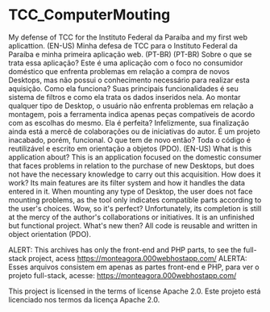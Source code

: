 # TCC_ComputerMouting
My defense of TCC for the Instituto Federal da Paraíba and my first web aplicattion. (EN-US)
Minha defesa de TCC para o Instituto Federal da Paraíba e minha primeira aplicação web. (PT-BR)
(PT-BR)
Sobre o que se trata essa aplicação? Este é uma aplicação com o foco no consumidor doméstico que enfrenta problemas em relação a compra de novos Desktops, mas não possui o conhecimento necessário para realizar esta aquisição. 
Como ela funciona? Suas principais funcionalidades é seu sistema de filtros e como ela trata os dados inseridos nela. Ao montar qualquer tipo de Desktop, o usuário não enfrenta problemas em relação a montagem, pois a ferramenta indica apenas peças compatíveis de acordo com as escolhas do mesmo.
Ela é perfeita? Infelizmente, sua finalização ainda está a mercê de colaborações ou de iniciativas do autor. É um projeto inacabado, porém, funcional. 
O que tem de novo então? Toda o código é reutilizável e escrito em orientação a objetos (PDO). 
(EN-US)
What is this application about? This is an application focused on the domestic consumer that faces problems in relation to the purchase of new Desktops, but does not have the necessary knowledge to carry out this acquisition.
How does it work? Its main features are its filter system and how it handles the data entered in it. When mounting any type of Desktop, the user does not face mounting problems, as the tool only indicates compatible parts according to the user's choices.
Wow, so it's perfect? Unfortunately, its completion is still at the mercy of the author's collaborations or initiatives. It is an unfinished but functional project.
What's new then? All code is reusable and written in object orientation (PDO).

ALERT: This archives has only the front-end and PHP parts, to see the full-stack project, acess https://monteagora.000webhostapp.com/
ALERTA: Esses arquivos consistem em apenas as partes front-end e PHP, para ver o projeto full-stack, acesse: https://monteagora.000webhostapp.com/


This project is licensed in the terms of license Apache 2.0.
Este projeto está licenciado nos termos da licença Apache 2.0.

